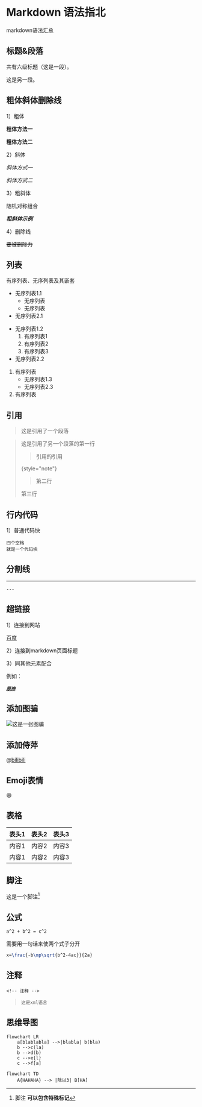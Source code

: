 # Markdown 语法指北

markdown语法汇总

标题&段落
-

共有六级标题（这是一段）。

这是另一段。

## 粗体斜体删除线

1）粗体

**粗体方法一**

__粗体方法二__

2）斜体

*斜体方式一*

_斜体方式二_

3）粗斜体

随机对称组合

**_粗斜体示例_**

4）删除线

~~要被删除力~~

## 列表
有序列表、无序列表及其嵌套
* 无序列表1.1
    * 无序列表
    * 无序列表
* 无序列表2.1

- 无序列表1.2
    1. 有序列表1
    2. 有序列表2
    3. 有序列表3
- 无序列表2.2

1. 有序列表
    + 无序列表1.3
    + 无序列表2.3
2. 有序列表

## 引用
> 这是引用了一个段落

> 这是引用了另一个段落的第一行
>
> > 引用的引用
> >
> {style="note"}
> > 第二行
>
> 第三行

## 行内代码

1）普通代码快

    四个空格
    就是一个代码块

<!--

`这也是一个代码块`

2）围栏使代码块及`tab`的用法

例如：

<tabs>
    <tab title="python1">

```Python
import pandas
a = pandas.read_excel('xxx'.xlsx)
```

</tab>
<tab title="python2">

```Python
import numpy

```

</tab>
<tab title="markdown">

~~~
<tab title="xxx">
</tab>
~~~
</tab>
</tabs>

-->

## 分割线

---

`---`

## 超链接

1）连接到网站

[百度](https://baidu.com/)


2）连接到markdown页面标题
<!--
[Markdown  Default-topic](Default-topic.md "点击跳转")
-->
3）同其他元素配合

例如：

[_**`原神`**_](https://ys.mihoyo.com/ "原神，启动！")

## 添加图骗

![这是一张图骗](/magicsquash.jpg "魔法窝瓜")

## 添加侍萍

@[bilibili](BV1ng4SeeEJJ)

## Emoji表情

:smile:

##  表格

| 表头1 | 表头2 | 表头3 |
|-----|-----|-----|
| 内容1 | 内容2 | 内容3 |
| 内容1 | 内容2 | 内容3 |

## 脚注

这是一个脚注[^1]

[^1]: 脚注 **可以包含特殊标记**

## 公式

```tex
a^2 + b^2 = c^2 
```

需要用一句话来使两个式子分开

```tex
x=\frac{-b\mp\sqrt{b^2-4ac}}{2a}
```

## 注释

<!-- 注释 -->

`<!-- 注释 -->`

> `这是xml语言`

## 思维导图

```mermaid
flowchart LR
    a[blablabla] -->|blabla| b(bla)
    b -->c(la)
    b -->d(b)
    c -->e{l}
    c -->f[a]
```

```mermaid
flowchart TD
    A{HAHAHA} --> |除以3| B[HA]
```
